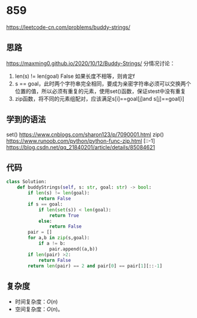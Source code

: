 # 859
https://leetcode-cn.com/problems/buddy-strings/
## 思路
https://maxming0.github.io/2020/10/12/Buddy-Strings/
分情况讨论：
1. len(s) != len(goal) False 如果长度不相等，则肯定f
2. s == goal，此时两个字符串完全相同，要成为亲密字符串必须可以交换两个位置的值，所以必须有重复的元素，使用set()函数，保证stest中没有重复
3. zip函数，将不同的元素组配对，应该满足s[i]==goal[j]and s[j]==goal[i]
## 学到的语法
set() https://www.cnblogs.com/sharon123/p/7090001.html
zip() https://www.runoob.com/python/python-func-zip.html
[::-1] https://blog.csdn.net/qq_21840201/article/details/85084621
## 代码
```python
class Solution:
    def buddyStrings(self, s: str, goal: str) -> bool:
        if len(s) != len(goal):
            return False
        if s == goal:
            if len(set(s)) < len(goal):
                return True
            else:
                return False
        pair = []
        for a,b in zip(s,goal):
            if a != b:
                pair.append((a,b))
        if len(pair) >2:
            return False
        return len(pair) == 2 and pair[0] == pair[1][::-1]
```

## 复杂度

- 时间复杂度：$O(n)$
- 空间复杂度：$O(n)$。